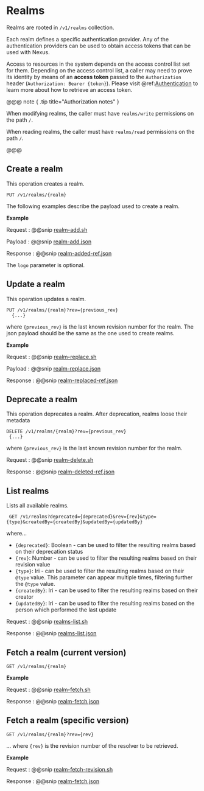 # Realms

Realms are rooted in `/v1/realms` collection.

Each realm defines a specific authentication provider.
Any of the authentication providers can be used to obtain access tokens that can be used with Nexus.

Access to resources in the system depends on the access control list set for them. Depending on the access control list, a caller may need to prove its identity by means of an **access token** passed to the `Authorization` header (`Authorization: Bearer {token}`). Please visit @ref:[Authentication](./authentication.md) to learn more about how to retrieve an access token.

@@@ note { .tip title="Authorization notes" }	

When  modifying realms, the caller must have `realms/write` permissions on the path `/`.

When  reading realms, the caller must have `realms/read` permissions on the path `/`.

@@@

## Create a realm
 This operation creates a realm.

```
PUT /v1/realms/{realm}
```


The following examples describe the payload used to create a realm.

**Example**

Request
:   @@snip [realm-add.sh](../assets/realms/realm-add.sh)

Payload
:   @@snip [realm-add.json](../assets/realms/realm-add.json)

Response
:   @@snip [realm-added-ref.json](../assets/realms/realm-added-ref.json)

The `logo` parameter is optional.



## Update a realm
 This operation updates a realm.
```
PUT /v1/realms/{realm}?rev={previous_rev}
  {...}
```

 where ``{previous_rev}`` is the last known revision number for the realm.
 The json payload should be the same as the one used to create realms.

 **Example**

Request
 :   @@snip [realm-replace.sh](../assets/realms/realm-replace.sh)

Payload
 :   @@snip [realm-replace.json](../assets/realms/realm-replace.json)

Response
 :   @@snip [realm-replaced-ref.json](../assets/realms/realm-replaced-ref.json)


## Deprecate a realm

This operation deprecates a realm. After deprecation, realms loose their metadata

  ```
 DELETE /v1/realms/{realm}?rev={previous_rev}
   {...}
 ```

  where `{previous_rev}` is the last known revision number for the realm.

Request
 :   @@snip [realm-delete.sh](../assets/realms/realm-delete.sh)

Response
 :   @@snip [realm-deleted-ref.json](../assets/realms/realm-deleted-ref.json)


## List realms

 Lists all available realms.

```
 GET /v1/realms?deprecated={deprecated}&rev={rev}&type={type}&createdBy={createdBy}&updatedBy={updatedBy}
```
where...

- `{deprecated}`: Boolean - can be used to filter the resulting realms based on their deprecation status
- `{rev}`: Number - can be used to filter the resulting realms based on their revision value
- `{type}`: Iri - can be used to filter the resulting realms based on their `@type` value. This parameter can appear multiple times, filtering further the `@type` value.
- `{createdBy}`: Iri - can be used to filter the resulting realms based on their creator
- `{updatedBy}`: Iri - can be used to filter the resulting realms based on the person which performed the last update

Request
 :   @@snip [realms-list.sh](../assets/realms/realms-list.sh)

Response
 :   @@snip [realms-list.json](../assets/realms/realms-list.json)

## Fetch a realm (current version)

```
GET /v1/realms/{realm}
```

**Example**

Request
:   @@snip [realm-fetch.sh](../assets/realms/realm-fetch.sh)

Response
:   @@snip [realm-fetch.json](../assets/realms/realm-fetch.json)


## Fetch a realm (specific version)

```
GET /v1/realms/{realm}?rev={rev}
```
... where `{rev}` is the revision number of the resolver to be retrieved.

**Example**

Request
:   @@snip [realm-fetch-revision.sh](../assets/realms/realm-fetch-revision.sh)

Response
:   @@snip [realm-fetch.json](../assets/realms/realm-fetch.json)
